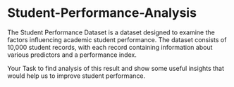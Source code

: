 # Student-Performance-Analysis
The Student Performance Dataset is a dataset designed to examine the factors influencing academic student performance. The dataset consists of 10,000 student records, with each record containing information about various predictors and a performance index. 

Your Task to find analysis of this result and show some useful insights that would help us to improve student performance.
